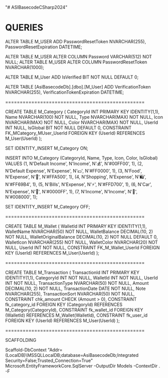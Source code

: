 "# ASIBasecodeCSharp2024" 

QUERIES
================================================


ALTER TABLE M_USER
ADD PasswordResetToken NVARCHAR(255),
    PasswordResetExpiration DATETIME;

ALTER TABLE M_USER
ALTER COLUMN Password VARCHAR(512) NOT NULL;
ALTER TABLE M_USER
ALTER COLUMN PasswordResetToken NVARCHAR(1000);

ALTER TABLE M_User
ADD IsVerified BIT NOT NULL DEFAULT 0;

ALTER TABLE [AsiBasecodeDb].[dbo].[M_User]
ADD VerificationToken NVARCHAR(255),
    VerificationTokenExpiration DATETIME;


================================================


CREATE TABLE M_Category (
    CategoryId INT PRIMARY KEY IDENTITY(1,1),
    Name NVARCHAR(100) NOT NULL,
    Type NVARCHAR(MAX) NOT NULL,
    Icon NVARCHAR(MAX) NOT NULL,
    Color NVARCHAR(MAX) NOT NULL,
    UserId INT NULL,
    IsGlobal BIT NOT NULL DEFAULT 0,
    CONSTRAINT FK_MCategory_MUser_UserId FOREIGN KEY (UserId) REFERENCES M_User(UserId)
);

SET IDENTITY_INSERT M_Category ON;

INSERT INTO M_Category (CategoryId, Name, Type, Icon, Color, IsGlobal)
VALUES 
    (1, N'Default Income', N'Income', N'💰', N'#00FF00', 1),
    (2, N'Default Expense', N'Expense', N'💵', N'#FF0000', 1),
    (3, N'Food', N'Expense', N'🍕', N'#FFA500', 1),
    (4, N'Shopping', N'Expense', N'🛍️', N'#FF69B4', 1),
    (5, N'Bills', N'Expense', N'⚡', N'#FFD700', 1),
    (6, N'Car', N'Expense', N'🚗', N'#0000FF', 1),
    (7, N'Income', N'Income', N'💸', N'#008000', 1);

SET IDENTITY_INSERT M_Category OFF;


================================================

CREATE TABLE M_Wallet (
    WalletId INT PRIMARY KEY IDENTITY(1,1),
    WalletName NVARCHAR(50) NOT NULL,
    WalletBalance DECIMAL(10, 2) NOT NULL,
    WalletOriginalBalance DECIMAL(10, 2) NOT NULL DEFAULT 0,
    WalletIcon NVARCHAR(255) NOT NULL,
    WalletColor NVARCHAR(20) NOT NULL,
    UserId INT NOT NULL,
    CONSTRAINT FK_M_Wallet_UserId FOREIGN KEY (UserId) REFERENCES M_User(UserId)
);

================================================


CREATE TABLE M_Transaction (
    TransactionId INT PRIMARY KEY IDENTITY(1,1),
    CategoryId INT NOT NULL,
    WalletId INT NOT NULL,
    UserId INT NOT NULL,
    TransactionType NVARCHAR(50) NOT NULL,
    Amount DECIMAL(10, 2) NOT NULL,
    TransactionDate DATE NOT NULL,
    Note NVARCHAR(255),
    TransactionSort NVARCHAR(50) NOT NULL,
    CONSTRAINT chk_amount CHECK (Amount > 0),
    CONSTRAINT fk_category_id FOREIGN KEY (CategoryId) REFERENCES M_Category(CategoryId),
    CONSTRAINT fk_wallet_id FOREIGN KEY (WalletId) REFERENCES M_Wallet(WalletId),
    CONSTRAINT fk_user_id FOREIGN KEY (UserId) REFERENCES M_User(UserId)
); 


================================================

SCAFFOLDING 

Scaffold-DbContext "Addr=(LocalDB)\MSSQLLocalDB;database=AsiBasecodeDb;Integrated Security=False;Trusted_Connection=True" Microsoft.EntityFrameworkCore.SqlServer -OutputDir Models -ContextDir . -F

